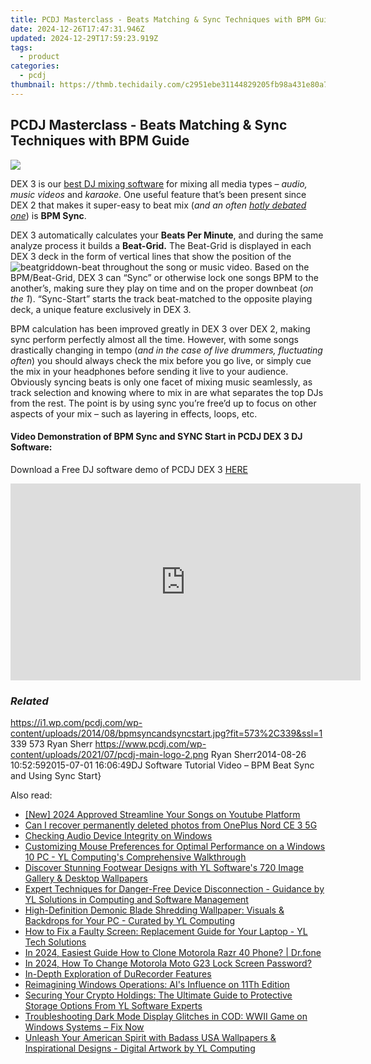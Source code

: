 ```yaml
---
title: PCDJ Masterclass - Beats Matching & Sync Techniques with BPM Guide
date: 2024-12-26T17:47:31.946Z
updated: 2024-12-29T17:59:23.919Z
tags:
  - product
categories:
  - pcdj
thumbnail: https://thmb.techidaily.com/c2951ebe31144829205fb98a431e80a75ca2ddbe52aaeee27f66a87ef9a85b88.jpg
---
```


## PCDJ Masterclass - Beats Matching & Sync Techniques with BPM Guide

[![](https://i1.wp.com/pcdj.com/wp-content/uploads/2014/08/bpmsyncandsyncstart.jpg?resize=573%2C270&ssl=1)](https://i1.wp.com/pcdj.com/wp-content/uploads/2014/08/bpmsyncandsyncstart.jpg?fit=573%2C339&ssl=1 "bpmsyncandsyncstart")

DEX 3 is our [best DJ mixing software](https://tools.techidaily.com/pcdj/products/) for mixing all media types – _audio, music videos_ and _karaoke_. One useful feature that’s been present since DEX 2 that makes it super-easy to beat mix (_and an often [hotly debated one](https://tools.techidaily.com/pcdj/products/)_) is **BPM Sync**.

DEX 3 automatically calculates your **Beats Per Minute**, and during the same analyze process it builds a **Beat-Grid.** The Beat-Grid is displayed in each DEX 3 deck in the form of vertical lines that show the position of the ![beatgrid](https://i1.wp.com/www.pcdj.com/wp-content/uploads/2014/08/beatgrid-300x119.jpg?resize=300%2C119&ssl=1)down-beat throughout the song or music video. Based on the BPM/Beat-Grid, DEX 3 can “Sync” or otherwise lock one songs BPM to the another’s, making sure they play on time and on the proper downbeat (_on the 1_). “Sync-Start” starts the track beat-matched to the opposite playing deck, a unique feature exclusively in DEX 3.

BPM calculation has been improved greatly in DEX 3 over DEX 2, making sync perform perfectly almost all the time. However, with some songs drastically changing in tempo (_and in the case of live drummers, fluctuating often_) you should always check the mix before you go live, or simply cue the mix in your headphones before sending it live to your audience. Obviously syncing beats is only one facet of mixing music seamlessly, as track selection and knowing where to mix in are what separates the top DJs from the rest. The point is by using sync you’re free’d up to focus on other aspects of your mix – such as layering in effects, loops, etc.

#### Video Demonstration of BPM Sync and SYNC Start in PCDJ DEX 3 DJ Software:

Download a Free DJ software demo of PCDJ DEX 3 [HERE](https://tools.techidaily.com/pcdj/products/)

<!-- affiliate ads begin -->
<iframe width="560" height="315" src="https://www.youtube.com/embed/May-pLCUkEA?si=PGlcFZAlsp3S3beI" title="YouTube video player" frameborder="0" allow="accelerometer; autoplay; clipboard-write; encrypted-media; gyroscope; picture-in-picture; web-share" referrerpolicy="strict-origin-when-cross-origin" allowfullscreen></iframe>
<!-- affiliate ads end -->

### _Related_

https://i1.wp.com/pcdj.com/wp-content/uploads/2014/08/bpmsyncandsyncstart.jpg?fit=573%2C339&ssl=1 339 573 Ryan Sherr https://www.pcdj.com/wp-content/uploads/2021/07/pcdj-main-logo-2.png Ryan Sherr2014-08-26 10:52:592015-07-01 16:06:49DJ Software Tutorial Video – BPM Beat Sync and Using Sync Start}

<ins class="adsbygoogle"
     style="display:block"
     data-ad-format="autorelaxed"
     data-ad-client="ca-pub-7571918770474297"
     data-ad-slot="1223367746"></ins>

<ins class="adsbygoogle"
     style="display:block"
     data-ad-client="ca-pub-7571918770474297"
     data-ad-slot="8358498916"
     data-ad-format="auto"
     data-full-width-responsive="true"></ins>

<span class="atpl-alsoreadstyle">Also read:</span>
<div><ul>
<li><a href="https://youtube-lab.techidaily.com/024-approved-streamline-your-songs-on-youtube-platform/"><u>[New] 2024 Approved Streamline Your Songs on Youtube Platform</u></a></li>
<li><a href="https://phone-solutions.techidaily.com/can-i-recover-permanently-deleted-photos-from-oneplus-nord-ce-3-5g-by-stellar-photo-recovery-android-mobile-photo-recover/"><u>Can I recover permanently deleted photos from OnePlus Nord CE 3 5G</u></a></li>
<li><a href="https://win11-tips.techidaily.com/checking-audio-device-integrity-on-windows/"><u>Checking Audio Device Integrity on Windows</u></a></li>
<li><a href="https://win-cloud.techidaily.com/customizing-mouse-preferences-for-optimal-performance-on-a-windows-10-pc-yl-computings-comprehensive-walkthrough/"><u>Customizing Mouse Preferences for Optimal Performance on a Windows 10 PC - YL Computing's Comprehensive Walkthrough</u></a></li>
<li><a href="https://win-cloud.techidaily.com/discover-stunning-footwear-designs-with-yl-softwares-720-image-gallery-and-desktop-wallpapers/"><u>Discover Stunning Footwear Designs with YL Software's 720 Image Gallery & Desktop Wallpapers</u></a></li>
<li><a href="https://win-cloud.techidaily.com/expert-techniques-for-danger-free-device-disconnection-guidance-by-yl-solutions-in-computing-and-software-management/"><u>Expert Techniques for Danger-Free Device Disconnection - Guidance by YL Solutions in Computing and Software Management</u></a></li>
<li><a href="https://win-cloud.techidaily.com/high-definition-demonic-blade-shredding-wallpaper-visuals-and-backdrops-for-your-pc-curated-by-yl-computing/"><u>High-Definition Demonic Blade Shredding Wallpaper: Visuals & Backdrops for Your PC - Curated by YL Computing</u></a></li>
<li><a href="https://win-cloud.techidaily.com/how-to-fix-a-faulty-screen-replacement-guide-for-your-laptop-yl-tech-solutions/"><u>How to Fix a Faulty Screen: Replacement Guide for Your Laptop - YL Tech Solutions</u></a></li>
<li><a href="https://android-transfer.techidaily.com/in-2024-easiest-guide-how-to-clone-motorola-razr-40-phone-drfone-by-drfone-transfer-from-android-transfer-from-android/"><u>In 2024, Easiest Guide How to Clone Motorola Razr 40 Phone? | Dr.fone</u></a></li>
<li><a href="https://android-unlock.techidaily.com/in-2024-how-to-change-motorola-moto-g23-lock-screen-password-by-drfone-android/"><u>In 2024, How To Change Motorola Moto G23 Lock Screen Password?</u></a></li>
<li><a href="https://screen-video-capture.techidaily.com/in-depth-exploration-of-durecorder-features/"><u>In-Depth Exploration of DuRecorder Features</u></a></li>
<li><a href="https://win11-tips.techidaily.com/reimagining-windows-operations-ais-influence-on-11th-edition/"><u>Reimagining Windows Operations: AI's Influence on 11Th Edition</u></a></li>
<li><a href="https://win-cloud.techidaily.com/securing-your-crypto-holdings-the-ultimate-guide-to-protective-storage-options-from-yl-software-experts/"><u>Securing Your Crypto Holdings: The Ultimate Guide to Protective Storage Options From YL Software Experts</u></a></li>
<li><a href="https://program-issues.techidaily.com/troubleshooting-dark-mode-display-glitches-in-cod-wwii-game-on-windows-systems-fix-now/"><u>Troubleshooting Dark Mode Display Glitches in COD: WWII Game on Windows Systems – Fix Now</u></a></li>
<li><a href="https://win-cloud.techidaily.com/unleash-your-american-spirit-with-badass-usa-wallpapers-and-inspirational-designs-digital-artwork-by-yl-computing/"><u>Unleash Your American Spirit with Badass USA Wallpapers & Inspirational Designs - Digital Artwork by YL Computing</u></a></li>
</ul></div>

